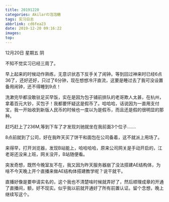 ```yaml
---
title: 20191220
categories: Akilarの泡泡糖
tags: 实习日志
abbrlink: cd6fea23
date: 2019-12-20 09:16:22
images:
top:
---
```

12月20日 星期五 阴

不知不觉实习已经三周了。

早上起来的时候动作熟练，无意识状态下反手关了闹钟。等到回过神来时已经6点36了，还好还好，只过了6分钟，现在想想冷汗直流，这要是睡过去了我可没设置备用闹钟，还不得睡到9点！

洗漱完毕都没敢驻足买早饭，实在是因为包子铺前排队的老哥欺人太甚，在杭州，拿着百元大钞，买包子！我都要怀疑这是假币了。哈哈哈，话说因为一直用支付宝，我一开始收到新版人民币的时候也一度以为是假币，而且还是假的很明显的那种。

赶巧赶上了236M,等到下车了才发现刘驰就坐在我前面3个位子.......

8点前就到了公司，好在我昨天买了饼干和面包在公司备着，这不就派上用场了。

来得早，打开浏览器，发现B站能上，哈哈哈哈，原来公司网关是手动开启的，江老哥还没来上班，网关没开，B站随便看。

突发奇想，既然今晚室友不在，我又因为昨天服务器崩了没法搭建AE结构体，为啥不今天晚上开个直播来做AE结构体搭建教学呢？说干就干。

直播好像是要申请实名的，这个我也不清楚啥时候就弄好了，然后顺理成章的开通了直播间，额，好不现实。似乎我以前就开通好了所有前置认证。留个念想，晚上继续写这个。